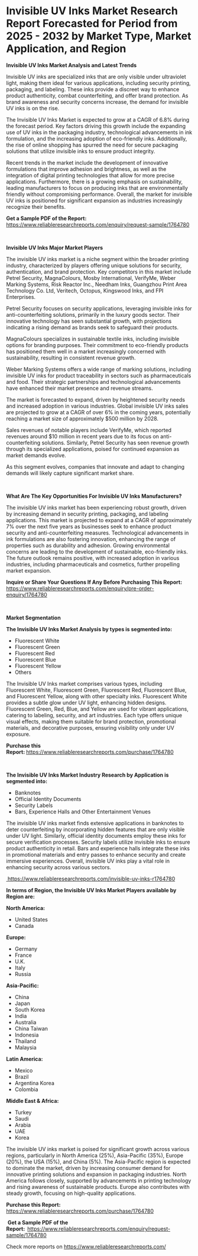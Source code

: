<p><h1>Invisible UV Inks Market Research Report Forecasted for Period from 2025 -  2032 by Market Type, Market Application, and Region</h1></p><p><strong>Invisible UV Inks Market Analysis and Latest Trends</strong></p>
<p><p>Invisible UV inks are specialized inks that are only visible under ultraviolet light, making them ideal for various applications, including security printing, packaging, and labeling. These inks provide a discreet way to enhance product authenticity, combat counterfeiting, and offer brand protection. As brand awareness and security concerns increase, the demand for invisible UV inks is on the rise.</p><p>The Invisible UV Inks Market is expected to grow at a CAGR of 6.8% during the forecast period. Key factors driving this growth include the expanding use of UV inks in the packaging industry, technological advancements in ink formulation, and the increasing adoption of eco-friendly inks. Additionally, the rise of online shopping has spurred the need for secure packaging solutions that utilize invisible inks to ensure product integrity.</p><p>Recent trends in the market include the development of innovative formulations that improve adhesion and brightness, as well as the integration of digital printing technologies that allow for more precise applications. Furthermore, there is a growing emphasis on sustainability, leading manufacturers to focus on producing inks that are environmentally friendly without compromising performance. Overall, the market for invisible UV inks is positioned for significant expansion as industries increasingly recognize their benefits.</p></p>
<p><strong>Get a Sample PDF of the Report:&nbsp;</strong> <a href="https://www.reliableresearchreports.com/enquiry/request-sample/1764780?utm_campaign=3110&utm_medium=2&utm_source=Github&utm_content=ia&utm_term=02042025&utm_id=invisible-uv-inks">https://www.reliableresearchreports.com/enquiry/request-sample/1764780</a></p>
<p>&nbsp;</p>
<p><strong>Invisible UV Inks Major Market Players</strong></p>
<p><p>The invisible UV inks market is a niche segment within the broader printing industry, characterized by players offering unique solutions for security, authentication, and brand protection. Key competitors in this market include Petrel Security, MagnaColours, Mosby International, VerifyMe, Weber Marking Systems, Risk Reactor Inc., Needham Inks, Guangzhou Print Area Technology Co. Ltd, Veritech, Octopus, Kingswood Inks, and FPI Enterprises.</p><p>Petrel Security focuses on security applications, leveraging invisible inks for anti-counterfeiting solutions, primarily in the luxury goods sector. Their innovative technology has seen substantial growth, with projections indicating a rising demand as brands seek to safeguard their products.</p><p>MagnaColours specializes in sustainable textile inks, including invisible options for branding purposes. Their commitment to eco-friendly products has positioned them well in a market increasingly concerned with sustainability, resulting in consistent revenue growth.</p><p>Weber Marking Systems offers a wide range of marking solutions, including invisible UV inks for product traceability in sectors such as pharmaceuticals and food. Their strategic partnerships and technological advancements have enhanced their market presence and revenue streams.</p><p>The market is forecasted to expand, driven by heightened security needs and increased adoption in various industries. Global invisible UV inks sales are projected to grow at a CAGR of over 6% in the coming years, potentially reaching a market size of approximately $500 million by 2028.</p><p>Sales revenues of notable players include VerifyMe, which reported revenues around $10 million in recent years due to its focus on anti-counterfeiting solutions. Similarly, Petrel Security has seen revenue growth through its specialized applications, poised for continued expansion as market demands evolve. </p><p>As this segment evolves, companies that innovate and adapt to changing demands will likely capture significant market share.</p></p>
<p>&nbsp;</p>
<p><strong>What Are The Key Opportunities For Invisible UV Inks Manufacturers?</strong></p>
<p><p>The invisible UV inks market has been experiencing robust growth, driven by increasing demand in security printing, packaging, and labeling applications. This market is projected to expand at a CAGR of approximately 7% over the next five years as businesses seek to enhance product security and anti-counterfeiting measures. Technological advancements in ink formulations are also fostering innovation, enhancing the range of properties such as durability and adhesion. Growing environmental concerns are leading to the development of sustainable, eco-friendly inks. The future outlook remains positive, with increased adoption in various industries, including pharmaceuticals and cosmetics, further propelling market expansion.</p></p>
<p><strong>Inquire or Share Your Questions If Any Before Purchasing This Report:</strong> <a href="https://www.reliableresearchreports.com/enquiry/pre-order-enquiry/1764780?utm_campaign=3110&utm_medium=2&utm_source=Github&utm_content=ia&utm_term=02042025&utm_id=invisible-uv-inks">https://www.reliableresearchreports.com/enquiry/pre-order-enquiry/1764780</a></p>
<p>&nbsp;</p>
<p><strong>Market Segmentation</strong></p>
<p><strong>The Invisible UV Inks Market Analysis by types is segmented into:</strong></p>
<p><ul><li>Fluorescent White</li><li>Fluorescent Green</li><li>Fluorescent Red</li><li>Fluorescent Blue</li><li>Fluorescent Yellow</li><li>Others</li></ul></p>
<p><p>The Invisible UV Inks market comprises various types, including Fluorescent White, Fluorescent Green, Fluorescent Red, Fluorescent Blue, and Fluorescent Yellow, along with other specialty inks. Fluorescent White provides a subtle glow under UV light, enhancing hidden designs. Fluorescent Green, Red, Blue, and Yellow are used for vibrant applications, catering to labeling, security, and art industries. Each type offers unique visual effects, making them suitable for brand protection, promotional materials, and decorative purposes, ensuring visibility only under UV exposure.</p></p>
<p><strong>Purchase this Report:&nbsp;</strong><a href="https://www.reliableresearchreports.com/purchase/1764780?utm_campaign=3110&utm_medium=2&utm_source=Github&utm_content=ia&utm_term=02042025&utm_id=invisible-uv-inks">https://www.reliableresearchreports.com/purchase/1764780</a></p>
<p>&nbsp;</p>
<p><strong>The Invisible UV Inks Market Industry Research by Application is segmented into:</strong></p>
<p><ul><li>Banknotes</li><li>Official Identity Documents</li><li>Security Labels</li><li>Bars, Experience Halls and Other Entertainment Venues</li></ul></p>
<p><p>The invisible UV inks market finds extensive applications in banknotes to deter counterfeiting by incorporating hidden features that are only visible under UV light. Similarly, official identity documents employ these inks for secure verification processes. Security labels utilize invisible inks to ensure product authenticity in retail. Bars and experience halls integrate these inks in promotional materials and entry passes to enhance security and create immersive experiences. Overall, invisible UV inks play a vital role in enhancing security across various sectors.</p></p>
<p><a href="https://www.reliableresearchreports.com/invisible-uv-inks-r1764780?utm_campaign=3110&utm_medium=2&utm_source=Github&utm_content=ia&utm_term=02042025&utm_id=invisible-uv-inks">&nbsp;https://www.reliableresearchreports.com/invisible-uv-inks-r1764780</a></p>
<p><strong>In terms of Region, the Invisible UV Inks Market Players available by Region are:</strong></p>
<p>
    <p> <strong> North America: </strong>
        <ul>
            <li>United States</li>
            <li>Canada</li>
        </ul>
        </p> 
    <p> <strong> Europe: </strong>
        <ul>
            <li>Germany</li>
            <li>France</li>
            <li>U.K.</li>
            <li>Italy</li>
            <li>Russia</li>
        </ul>
        </p> 
    <p> <strong> Asia-Pacific: </strong>
        <ul>
            <li>China</li>
            <li>Japan</li>
            <li>South Korea</li>
            <li>India</li>
            <li>Australia</li>
            <li>China Taiwan</li>
            <li>Indonesia</li>
            <li>Thailand</li>
            <li>Malaysia</li>
        </ul>
        </p> 
    <p> <strong> Latin America: </strong>
        <ul>
            <li>Mexico</li>
            <li>Brazil</li>
            <li>Argentina Korea</li>
            <li>Colombia</li>
        </ul>
        </p> 
    <p> <strong> Middle East & Africa: </strong>
        <ul>
            <li>Turkey</li>
            <li>Saudi</li>
            <li>Arabia</li>
            <li>UAE</li>
            <li>Korea</li>
        </ul>
    </p>
    </p>
<p><p>The invisible UV inks market is poised for significant growth across various regions, particularly in North America (25%), Asia-Pacific (35%), Europe (20%), the USA (15%), and China (5%). The Asia-Pacific region is expected to dominate the market, driven by increasing consumer demand for innovative printing solutions and expansion in packaging industries. North America follows closely, supported by advancements in printing technology and rising awareness of sustainable products. Europe also contributes with steady growth, focusing on high-quality applications.</p></p>
<p><strong>Purchase this Report: </strong><a href="https://www.reliableresearchreports.com/purchase/1764780?utm_campaign=3110&utm_medium=2&utm_source=Github&utm_content=ia&utm_term=02042025&utm_id=invisible-uv-inks">https://www.reliableresearchreports.com/purchase/1764780</a></p>
<p>&nbsp;<strong>Get a Sample PDF of the Report:&nbsp;&nbsp;</strong><a href="https://www.reliableresearchreports.com/enquiry/request-sample/1764780?utm_campaign=3110&utm_medium=2&utm_source=Github&utm_content=ia&utm_term=02042025&utm_id=invisible-uv-inks">https://www.reliableresearchreports.com/enquiry/request-sample/1764780</a></p>
<p><strong></strong></p>
<p>Check more reports on <a href="https://www.reliableresearchreports.com/?utm_campaign=3110&utm_medium=2&utm_source=Github&utm_content=ia&utm_term=02042025&utm_id=invisible-uv-inks">https://www.reliableresearchreports.com/</a></p>